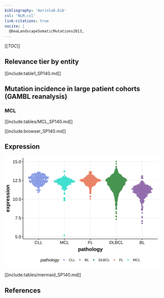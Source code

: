 ```yaml
---
bibliography: 'morinlab.bib'
csl: 'NLM.csl'
link-citations: true
nocite: |
  @beaLandscapeSomaticMutations2013, 
---
```

[[_TOC_]]


## Relevance tier by entity

[[include:table1_SP140.md]]

## Mutation incidence in large patient cohorts (GAMBL reanalysis)

### MCL
[[include:tables/MCL_SP140.md]]

<!---
## Mutation pattern and selective pressure estimates

-->



[[include:browser_SP140.md]]

## Expression
![](images/gene_expression/SP140_by_pathology.svg)
<!-- ORIGIN: beaLandscapeSomaticMutations2013 -->
<!-- MCL: beaLandscapeSomaticMutations2013 -->

[[include:tables/mermaid_SP140.md]]

## References

